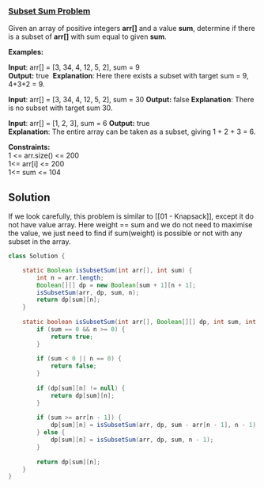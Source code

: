### [Subset Sum Problem](https://www.geeksforgeeks.org/problems/subset-sum-problem-1611555638/1)
Given an array of positive integers **arr[]** and a value **sum**, determine if there is a subset of **arr[]** with sum equal to given **sum**. 

**Examples:**

**Input**: arr[] = [3, 34, 4, 12, 5, 2], sum = 9  
**Output:** true 
**Explanation**: Here there exists a subset with target sum = 9, 4+3+2 = 9.

**Input**: arr[] = [3, 34, 4, 12, 5, 2], sum = 30
**Output:** false
**Explanation**: There is no subset with target sum 30.

**Input**: arr[] = [1, 2, 3], sum = 6
**Output:** true  
**Explanation**: The entire array can be taken as a subset, giving 1 + 2 + 3 = 6.

**Constraints:**  
1 <= arr.size() <= 200  
1<= arr[i] <= 200  
1<= sum <= 104


## Solution

If we look carefully, this problem is similar to [[01 - Knapsack]], except it do not have value array.
Here weight == sum and we do not need to maximise the value, we just need to find if sum(weight) is possible or not with any subset in the array.


```java
class Solution {

    static Boolean isSubsetSum(int arr[], int sum) {
        int n = arr.length;
        Boolean[][] dp = new Boolean[sum + 1][n + 1];
        isSubsetSum(arr, dp, sum, n);
        return dp[sum][n];
    }
    
    static boolean isSubsetSum(int arr[], Boolean[][] dp, int sum, int n) {
        if (sum == 0 && n >= 0) {
            return true;
        }
        
        if (sum < 0 || n == 0) {
            return false;
        }
        
        if (dp[sum][n] != null) {
            return dp[sum][n];
        }
        
        if (sum >= arr[n - 1]) {
            dp[sum][n] = isSubsetSum(arr, dp, sum - arr[n - 1], n - 1) || isSubsetSum(arr, dp, sum, n - 1);
        } else {
            dp[sum][n] = isSubsetSum(arr, dp, sum, n - 1);
        }
        
        return dp[sum][n];
    }
}
```


